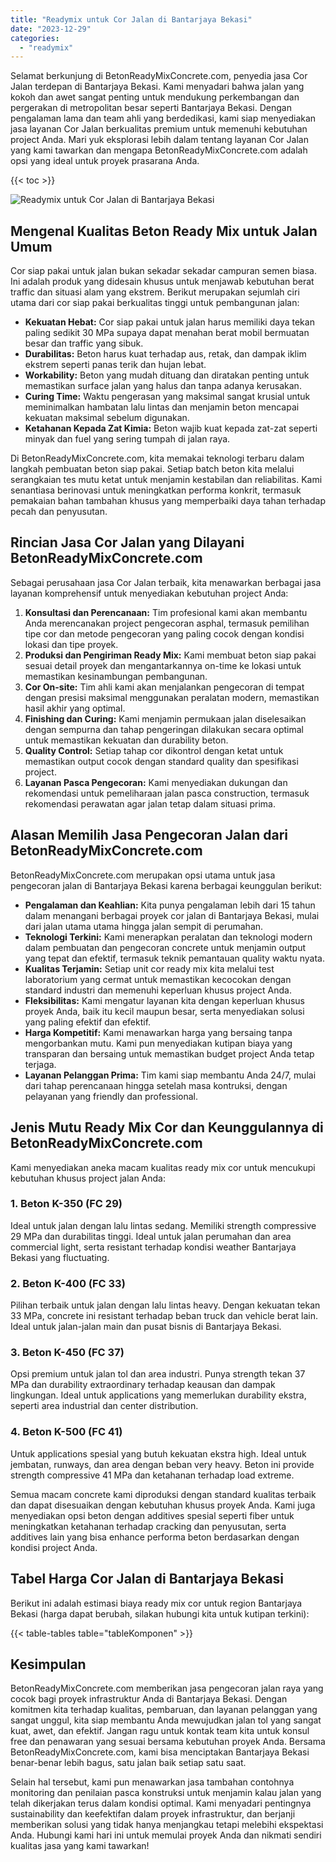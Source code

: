 ```yaml
---
title: "Readymix untuk Cor Jalan di Bantarjaya Bekasi"
date: "2023-12-29"
categories: 
  - "readymix"
---
```


Selamat berkunjung di BetonReadyMixConcrete.com, penyedia jasa Cor Jalan terdepan di Bantarjaya Bekasi. Kami menyadari bahwa jalan yang kokoh dan awet sangat penting untuk mendukung perkembangan dan pergerakan di metropolitan besar seperti Bantarjaya Bekasi. Dengan pengalaman lama dan team ahli yang berdedikasi, kami siap menyediakan jasa layanan Cor Jalan berkualitas premium untuk memenuhi kebutuhan project Anda. Mari yuk eksplorasi lebih dalam tentang layanan Cor Jalan yang kami tawarkan dan mengapa BetonReadyMixConcrete.com adalah opsi yang ideal untuk proyek prasarana Anda.

{{< toc >}}

![Readymix untuk Cor Jalan di Bantarjaya Bekasi](https://betoncor8.github.io/cor/harga-beton-readymix-concrete%20(10).png)

## Mengenal Kualitas Beton Ready Mix untuk Jalan Umum

Cor siap pakai untuk jalan bukan sekadar sekadar campuran semen biasa. Ini adalah produk yang didesain khusus untuk menjawab kebutuhan berat traffic dan situasi alam yang ekstrem. Berikut merupakan sejumlah ciri utama dari cor siap pakai berkualitas tinggi untuk pembangunan jalan:

- **Kekuatan Hebat:** Cor siap pakai untuk jalan harus memiliki daya tekan paling sedikit 30 MPa supaya dapat menahan berat mobil bermuatan besar dan traffic yang sibuk.
- **Durabilitas:** Beton harus kuat terhadap aus, retak, dan dampak iklim ekstrem seperti panas terik dan hujan lebat.
- **Workability:** Beton yang mudah dituang dan diratakan penting untuk memastikan surface jalan yang halus dan tanpa adanya kerusakan.
- **Curing Time:** Waktu pengerasan yang maksimal sangat krusial untuk meminimalkan hambatan lalu lintas dan menjamin beton mencapai kekuatan maksimal sebelum digunakan.
- **Ketahanan Kepada Zat Kimia:** Beton wajib kuat kepada zat-zat seperti minyak dan fuel yang sering tumpah di jalan raya.

Di BetonReadyMixConcrete.com, kita memakai teknologi terbaru dalam langkah pembuatan beton siap pakai. Setiap batch beton kita melalui serangkaian tes mutu ketat untuk menjamin kestabilan dan reliabilitas. Kami senantiasa berinovasi untuk meningkatkan performa konkrit, termasuk pemakaian bahan tambahan khusus yang memperbaiki daya tahan terhadap pecah dan penyusutan.

## Rincian Jasa Cor Jalan yang Dilayani BetonReadyMixConcrete.com

Sebagai perusahaan jasa Cor Jalan terbaik, kita menawarkan berbagai jasa layanan komprehensif untuk menyediakan kebutuhan project Anda:

1. **Konsultasi dan Perencanaan:** Tim profesional kami akan membantu Anda merencanakan project pengecoran asphal, termasuk pemilihan tipe cor dan metode pengecoran yang paling cocok dengan kondisi lokasi dan tipe proyek.
2. **Produksi dan Pengiriman Ready Mix:** Kami membuat beton siap pakai sesuai detail proyek dan mengantarkannya on-time ke lokasi untuk memastikan kesinambungan pembangunan.
3. **Cor On-site:** Tim ahli kami akan menjalankan pengecoran di tempat dengan presisi maksimal menggunakan peralatan modern, memastikan hasil akhir yang optimal.
4. **Finishing dan Curing:** Kami menjamin permukaan jalan diselesaikan dengan sempurna dan tahap pengeringan dilakukan secara optimal untuk memastikan kekuatan dan durability beton.
5. **Quality Control:** Setiap tahap cor dikontrol dengan ketat untuk memastikan output cocok dengan standard quality dan spesifikasi project.
6. **Layanan Pasca Pengecoran:** Kami menyediakan dukungan dan rekomendasi untuk pemeliharaan jalan pasca construction, termasuk rekomendasi perawatan agar jalan tetap dalam situasi prima.

## Alasan Memilih Jasa Pengecoran Jalan dari BetonReadyMixConcrete.com

BetonReadyMixConcrete.com merupakan opsi utama untuk jasa pengecoran jalan di Bantarjaya Bekasi karena berbagai keunggulan berikut:

- **Pengalaman dan Keahlian:** Kita punya pengalaman lebih dari 15 tahun dalam menangani berbagai proyek cor jalan di Bantarjaya Bekasi, mulai dari jalan utama utama hingga jalan sempit di perumahan.
- **Teknologi Terkini:** Kami menerapkan peralatan dan teknologi modern dalam pembuatan dan pengecoran concrete untuk menjamin output yang tepat dan efektif, termasuk teknik pemantauan quality waktu nyata.
- **Kualitas Terjamin:** Setiap unit cor ready mix kita melalui test laboratorium yang cermat untuk memastikan kecocokan dengan standard industri dan memenuhi keperluan khusus project Anda.
- **Fleksibilitas:** Kami mengatur layanan kita dengan keperluan khusus proyek Anda, baik itu kecil maupun besar, serta menyediakan solusi yang paling efektif dan efektif.
- **Harga Kompetitif:** Kami menawarkan harga yang bersaing tanpa mengorbankan mutu. Kami pun menyediakan kutipan biaya yang transparan dan bersaing untuk memastikan budget project Anda tetap terjaga.
- **Layanan Pelanggan Prima:** Tim kami siap membantu Anda 24/7, mulai dari tahap perencanaan hingga setelah masa kontruksi, dengan pelayanan yang friendly dan professional.

## Jenis Mutu Ready Mix Cor dan Keunggulannya di BetonReadyMixConcrete.com

Kami menyediakan aneka macam kualitas ready mix cor untuk mencukupi kebutuhan khusus project jalan Anda:

### 1\. Beton K-350 (FC 29)

Ideal untuk jalan dengan lalu lintas sedang. Memiliki strength compressive 29 MPa dan durabilitas tinggi. Ideal untuk jalan perumahan dan area commercial light, serta resistant terhadap kondisi weather Bantarjaya Bekasi yang fluctuating.

### 2\. Beton K-400 (FC 33)

Pilihan terbaik untuk jalan dengan lalu lintas heavy. Dengan kekuatan tekan 33 MPa, concrete ini resistant terhadap beban truck dan vehicle berat lain. Ideal untuk jalan-jalan main dan pusat bisnis di Bantarjaya Bekasi.

### 3\. Beton K-450 (FC 37)

Opsi premium untuk jalan tol dan area industri. Punya strength tekan 37 MPa dan durability extraordinary terhadap keausan dan dampak lingkungan. Ideal untuk applications yang memerlukan durability ekstra, seperti area industrial dan center distribution.

### 4\. Beton K-500 (FC 41)

Untuk applications spesial yang butuh kekuatan ekstra high. Ideal untuk jembatan, runways, dan area dengan beban very heavy. Beton ini provide strength compressive 41 MPa dan ketahanan terhadap load extreme.

Semua macam concrete kami diproduksi dengan standard kualitas terbaik dan dapat disesuaikan dengan kebutuhan khusus proyek Anda. Kami juga menyediakan opsi beton dengan additives spesial seperti fiber untuk meningkatkan ketahanan terhadap cracking dan penyusutan, serta additives lain yang bisa enhance performa beton berdasarkan dengan kondisi project Anda.

## Tabel Harga Cor Jalan di Bantarjaya Bekasi

Berikut ini adalah estimasi biaya ready mix cor untuk region Bantarjaya Bekasi (harga dapat berubah, silakan hubungi kita untuk kutipan terkini):

{{< table-tables table="tableKomponen" >}}

## Kesimpulan

BetonReadyMixConcrete.com memberikan jasa pengecoran jalan raya yang cocok bagi proyek infrastruktur Anda di Bantarjaya Bekasi. Dengan komitmen kita terhadap kualitas, pembaruan, dan layanan pelanggan yang sangat unggul, kita siap membantu Anda mewujudkan jalan tol yang sangat kuat, awet, dan efektif. Jangan ragu untuk kontak team kita untuk konsul free dan penawaran yang sesuai bersama kebutuhan proyek Anda. Bersama BetonReadyMixConcrete.com, kami bisa menciptakan Bantarjaya Bekasi benar-benar lebih bagus, satu jalan baik setiap satu saat.

Selain hal tersebut, kami pun menawarkan jasa tambahan contohnya monitoring dan penilaian pasca konstruksi untuk menjamin kalau jalan yang telah dikerjakan terus dalam kondisi optimal. Kami menyadari pentingnya sustainability dan keefektifan dalam proyek infrastruktur, dan berjanji memberikan solusi yang tidak hanya menjangkau tetapi melebihi ekspektasi Anda. Hubungi kami hari ini untuk memulai proyek Anda dan nikmati sendiri kualitas jasa yang kami tawarkan!

